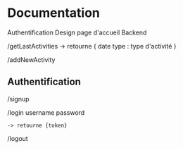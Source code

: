 # Documentation


Authentification
Design page d'accueil
Backend

/getLastActivities
    -> retourne
    {
        date
        type : type d'activité
    }

/addNewActivity


## Authentification

/signup

/login
    username
    password

    -> retourne {token}

/logout
